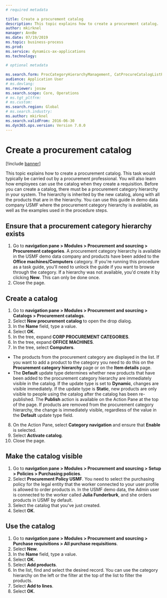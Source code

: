 ```yaml
--- 
# required metadata 
 
title: Create a procurement catalog
description: This topic explains how to create a procurement catalog. 
author: mkirknel
manager: AnnBe 
ms.date: 07/19/2019
ms.topic: business-process 
ms.prod:  
ms.service: dynamics-ax-applications 
ms.technology:  
 
# optional metadata 
 
ms.search.form: ProcCategoryHierarchyManagement, CatProcureCatalogListPage, CatProcureCatalogCreate, CatProcureCatalogEdit, SysPolicyListPage, SysPolicy, CatCatalogPolicyRule, PurchReqTableListPage, PurchReqCreate, PurchReqTable, PurchReqAddItem   
audience: Application User 
# ms.devlang:  
ms.reviewer: josaw
ms.search.scope: Core, Operations 
# ms.tgt_pltfrm:  
# ms.custom:  
ms.search.region: Global
# ms.search.industry: 
ms.author: mkirknel
ms.search.validFrom: 2016-06-30 
ms.dyn365.ops.version: Version 7.0.0 
---
```

# Create a procurement catalog

[!include [banner](../../includes/banner.md)]

This topic explains how to create a procurement catalog. This task would typically be carried out by a procurement professional. You will also learn how employees can use the catalog when they create a requisition. Before you can create a catalog, there must be a procurement category hierarchy in your system. The hierarchy is inherited by the new catalog, along with all the products that are in the hierarchy. You can use this guide in demo data company USMF where the procurement category hierarchy is available, as well as the examples used in the procedure steps.


## Ensure that a procurement category hierarchy exists
1. Go to **navigation pane > Modules > Procurement and sourcing > Procurement categories**. A procurement category hierarchy is available in the USMF demo data company and products have been added to the **Office machines/Computers** category. If you're running this procedure as a task guide, you'll need to unlock the guide if you want to browse through the category. If a hierarchy was not available, you'd create it by clicking **New**. This can only be done once.  
2. Close the page.

## Create a catalog
1. Go to **navigation pane > Modules > Procurement and sourcing > Catalogs > Procurement catalogs**.
2. Select **New procurement catalog** to open the drop dialog.
3. In the **Name** field, type a value.
4. Select **OK**.
5. In the tree, expand **CORP PROCUREMENT CATEGORIES**.
6. In the tree, expand **OFFICE MACHINES**.
7. In the tree, select **Computers**.

  - The products from the procurement category are displayed in the list. If you want to add a product to the category you need to do this on the **Procurement category hierarchy** page or on the **Item details** page.  
  - The **Default** update type determines whether new products that have been added to the procurement category hierarchy are immediately visible in the catalog. If the update type is set to **Dynamic**, changes are visible immediately. If the update type is **Static**, new products are only visible to people using the catalog after the catalog has been re-published. The **Publish** action is available on the Action Pane at the top of the page. If products are removed from the procurement category hierarchy, the change is immediately visible, regardless of the value in the **Default** update type field.  

8. On the Action Pane, select **Category navigation** and ensure that **Enable** is selected.
9. Select **Activate catalog**.
10. Close the page.

## Make the catalog visible
1. Go to **navigation pane > Modules > Procurement and sourcing > Setup > Policies > Purchasing policies**.
2. Select **Procurement Policy USMF**. You need to select the purchasing policy for the legal entity that the worker connected to your user profile is allowed to order products in. In the USMF demo data, the Admin user is connected to the worker called **Julia Funderburk**, and she orders products in USMF by default.  
3. Select the catalog that you've just created.
4. Select **OK**.

## Use the catalog
1. Go to **navigation pane > Modules > Procurement and sourcing > Purchase requisitions > All purchase requisitions**.
2. Select **New**.
3. In the **Name** field, type a value.
4. Select **OK**.
5. Select **Add products**.
6. In the list, find and select the desired record. You can use the category hierarchy on the left or the filter at the top of the list to filter the products.  
7. Select **Add to lines**.
8. Select **OK**.

